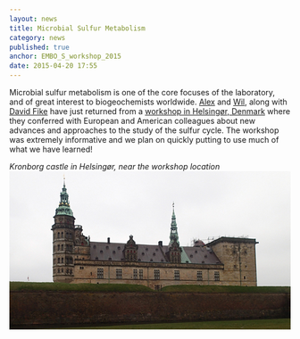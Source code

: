 ```yaml
---
layout: news
title: Microbial Sulfur Metabolism
category: news 
published: true 
anchor: EMBO_S_workshop_2015
date: 2015-04-20 17:55
---
```


Microbial sulfur metabolism is one of the core focuses of the laboratory, and of great interest to biogeochemists worldwide. [Alex](http://bradleylab.wustl.edu/team/alex/) and [Wil](http://bradleylab.wustl.edu/team/wil/), along with [David Fike](http://biogeochem.wustl.edu/?page_id=5) have just returned from a [workshop in Helsingør, Denmark](http://events.embo.org/15-microbial/) where they conferred with European and American colleagues about new advances and approaches to the study of the sulfur cycle. The workshop was extremely informative and we plan on quickly putting to use much of what we have learned! 

*Kronborg castle in Helsingør, near the workshop location*    
![Kronborg castle in Helsingør, near the workshop location](/news/images/20150414_01.jpg)  